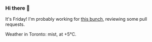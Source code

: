 ### Hi there :wave:

It's Friday! I'm probably working for [this bunch](https://github.com/kohofinancial), reviewing some pull requests.

Weather in Toronto: mist, at +5°C.
